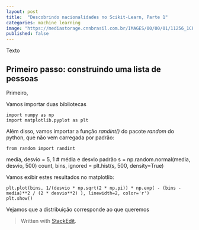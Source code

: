 ```yaml
---
layout: post
title:  "Descobrindo nacionalidades no Scikit-Learn, Parte 1"
categories: machine learning
image: "https://mediastorage.cnnbrasil.com.br/IMAGES/00/00/01/11256_1CF540E9ECDD54CB.jpg"
published: false
---
```

Texto
	

## Primeiro passo: construindo uma lista de pessoas

Primeiro, 

Vamos importar duas bibliotecas

    import numpy as np
    import matplotlib.pyplot as plt

Além disso, vamos importar a função *randint()* do pacote *random* do python, que não vem carregada por padrão:

    from random import randint

media, desvio = 5, 1 # média e desvio padrão
s = np.random.normal(media, desvio, 500)
count, bins, ignored = plt.hist(s, 500, density=True)

Vamos exibir estes resultados no matplotlib:

    plt.plot(bins, 1/(desvio * np.sqrt(2 * np.pi)) * np.exp( - (bins - media)**2 / (2 * desvio**2) ), linewidth=2, color='r')
    plt.show()
  
  Vejamos que a distribuição corresponde ao que queremos

> Written with [StackEdit](https://stackedit.io/).


<!--stackedit_data:
eyJoaXN0b3J5IjpbMTkxMTQ4ODYwMl19
-->